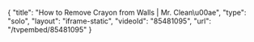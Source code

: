 {
    "title": "How to Remove Crayon from Walls | Mr. Clean\u00ae",
    "type": "solo",
    "layout": "iframe-static",
    "videoId": "85481095",
    "url": "\/tvpembed\/85481095"
}